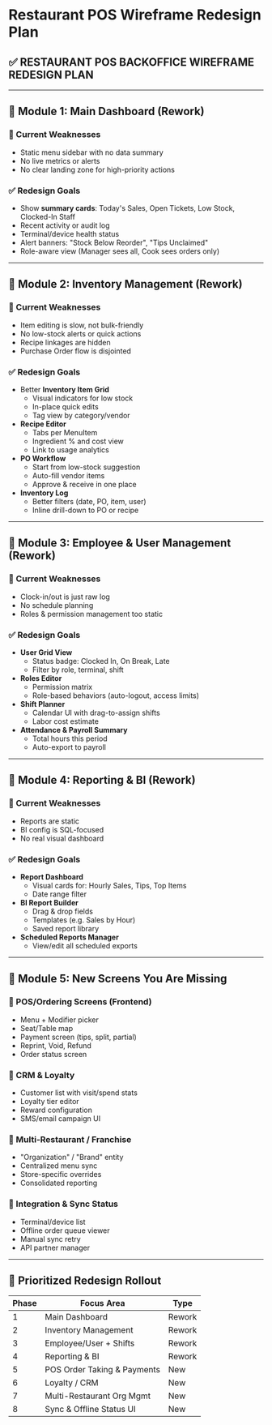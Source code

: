 # Restaurant POS Wireframe Redesign Plan

## ✅ RESTAURANT POS BACKOFFICE WIREFRAME REDESIGN PLAN

---

## 🔵 Module 1: Main Dashboard (Rework)

### 🔄 Current Weaknesses
- Static menu sidebar with no data summary
- No live metrics or alerts
- No clear landing zone for high-priority actions

### ✅ Redesign Goals
- Show **summary cards**: Today's Sales, Open Tickets, Low Stock, Clocked-In Staff
- Recent activity or audit log
- Terminal/device health status
- Alert banners: "Stock Below Reorder", "Tips Unclaimed"
- Role-aware view (Manager sees all, Cook sees orders only)

---

## 🔵 Module 2: Inventory Management (Rework)

### 🔄 Current Weaknesses
- Item editing is slow, not bulk-friendly
- No low-stock alerts or quick actions
- Recipe linkages are hidden
- Purchase Order flow is disjointed

### ✅ Redesign Goals
- Better **Inventory Item Grid**
  - Visual indicators for low stock
  - In-place quick edits
  - Tag view by category/vendor
- **Recipe Editor**
  - Tabs per MenuItem
  - Ingredient % and cost view
  - Link to usage analytics
- **PO Workflow**
  - Start from low-stock suggestion
  - Auto-fill vendor items
  - Approve & receive in one place
- **Inventory Log**
  - Better filters (date, PO, item, user)
  - Inline drill-down to PO or recipe

---

## 🔵 Module 3: Employee & User Management (Rework)

### 🔄 Current Weaknesses
- Clock-in/out is just raw log
- No schedule planning
- Roles & permission management too static

### ✅ Redesign Goals
- **User Grid View**
  - Status badge: Clocked In, On Break, Late
  - Filter by role, terminal, shift
- **Roles Editor**
  - Permission matrix
  - Role-based behaviors (auto-logout, access limits)
- **Shift Planner**
  - Calendar UI with drag-to-assign shifts
  - Labor cost estimate
- **Attendance & Payroll Summary**
  - Total hours this period
  - Auto-export to payroll

---

## 🔵 Module 4: Reporting & BI (Rework)

### 🔄 Current Weaknesses
- Reports are static
- BI config is SQL-focused
- No real visual dashboard

### ✅ Redesign Goals
- **Report Dashboard**
  - Visual cards for: Hourly Sales, Tips, Top Items
  - Date range filter
- **BI Report Builder**
  - Drag & drop fields
  - Templates (e.g. Sales by Hour)
  - Saved report library
- **Scheduled Reports Manager**
  - View/edit all scheduled exports

---

## 🔵 Module 5: New Screens You Are Missing

### 📜 POS/Ordering Screens (Frontend)
- Menu + Modifier picker
- Seat/Table map
- Payment screen (tips, split, partial)
- Reprint, Void, Refund
- Order status screen

### 👥 CRM & Loyalty
- Customer list with visit/spend stats
- Loyalty tier editor
- Reward configuration
- SMS/email campaign UI

### 🏢 Multi-Restaurant / Franchise
- "Organization" / "Brand" entity
- Centralized menu sync
- Store-specific overrides
- Consolidated reporting

### 🔄 Integration & Sync Status
- Terminal/device list
- Offline order queue viewer
- Manual sync retry
- API partner manager

---

## 🔢 Prioritized Redesign Rollout

| Phase | Focus Area                       | Type   |
|-------|----------------------------------|--------|
| 1     | Main Dashboard                   | Rework |
| 2     | Inventory Management             | Rework |
| 3     | Employee/User + Shifts           | Rework |
| 4     | Reporting & BI                   | Rework |
| 5     | POS Order Taking & Payments      | New    |
| 6     | Loyalty / CRM                    | New    |
| 7     | Multi-Restaurant Org Mgmt        | New    |
| 8     | Sync & Offline Status UI         | New    |

